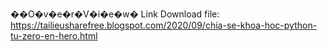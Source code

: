 ��O�v�e�r�V�i�e�w�
Link Download file:  https://tailieusharefree.blogspot.com/2020/09/chia-se-khoa-hoc-python-tu-zero-en-hero.html
